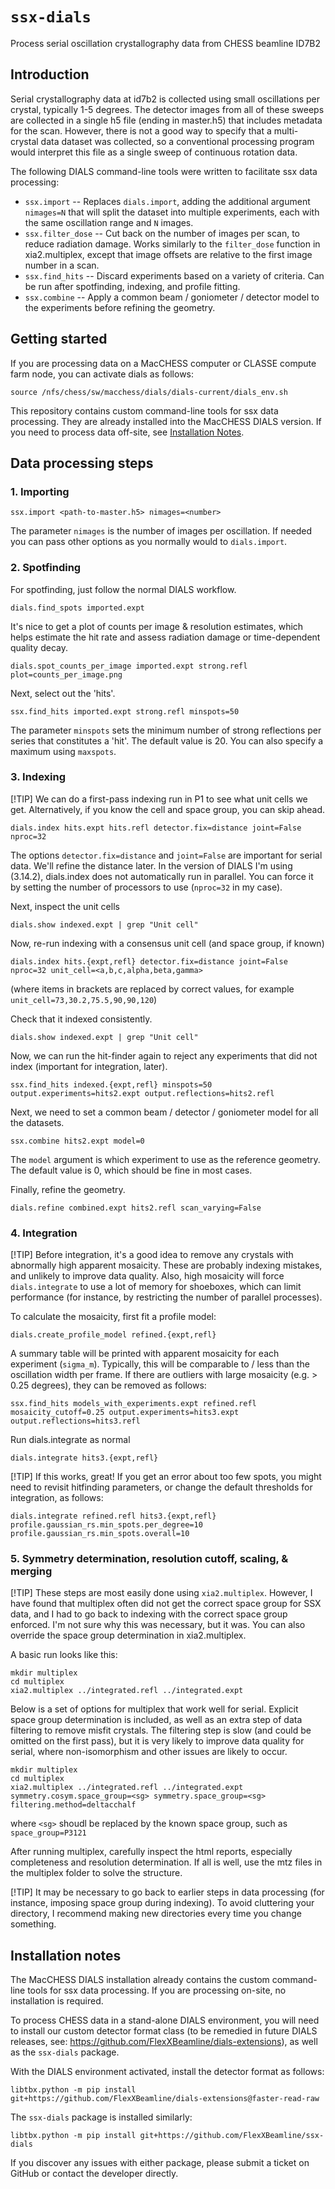 # `ssx-dials`
Process serial oscillation crystallography data from CHESS beamline ID7B2

## Introduction

Serial crystallography data at id7b2 is collected using small oscillations per crystal, typically 1-5 degrees. The detector images from all of these sweeps are collected in a single h5 file (ending in master.h5) that includes metadata for the scan. However, there is not a good way to specify that a multi-crystal data dataset was collected, so a conventional processing program would interpret this file as a single sweep of continuous rotation data. 

The following DIALS command-line tools were written to facilitate ssx data processing:

- `ssx.import` -- Replaces `dials.import`, adding the additional argument `nimages=N` that will split the dataset into multiple experiments, each with the same oscillation range and `N` images.
- `ssx.filter_dose` -- Cut back on the number of images per scan, to reduce radiation damage. Works similarly to the `filter_dose` function in xia2.multiplex, except that image offsets are relative to the first image number in a scan.
- `ssx.find_hits` -- Discard experiments based on a variety of criteria. Can be run after spotfinding, indexing, and profile fitting.
- `ssx.combine` -- Apply a common beam / goniometer / detector model to the experiments before refining the geometry.

## Getting started

If you are processing data on a MacCHESS computer or CLASSE compute farm node, you can activate dials as follows:
```
source /nfs/chess/sw/macchess/dials/dials-current/dials_env.sh 
```

This repository contains custom command-line tools for ssx data processing. They are already installed into the MacCHESS DIALS version. If you need to process data off-site, see [Installation Notes](#installation-notes).

## Data processing steps

### 1. Importing

```
ssx.import <path-to-master.h5> nimages=<number>
```

The parameter `nimages` is the number of images per oscillation. If needed you can pass other options as you normally would to `dials.import`.

### 2. Spotfinding

For spotfinding, just follow the normal DIALS workflow.

```
dials.find_spots imported.expt
```

It's nice to get a plot of counts per image & resolution estimates, which helps estimate the hit rate and assess radiation damage or time-dependent quality decay.

```
dials.spot_counts_per_image imported.expt strong.refl plot=counts_per_image.png
```

Next, select out the 'hits'.
```
ssx.find_hits imported.expt strong.refl minspots=50
```

The parameter `minspots` sets the minimum number of strong reflections per series that constitutes a 'hit'. The default value is 20. You can also specify a maximum using `maxspots`. 

### 3. Indexing

[!TIP]
We can do a first-pass indexing run in P1 to see what unit cells we get. Alternatively, if you know the cell and space group, you can skip ahead. 

```
dials.index hits.expt hits.refl detector.fix=distance joint=False nproc=32
```
The options `detector.fix=distance` and `joint=False` are important for serial data. We'll refine the distance later.  In the version of DIALS I'm using (3.14.2), dials.index does not automatically run in parallel. You can force it by setting the number of processors to use (`nproc=32` in my case).

Next, inspect the unit cells
```
dials.show indexed.expt | grep "Unit cell"
```

Now, re-run indexing with a consensus unit cell (and space group, if known)
```
dials.index hits.{expt,refl} detector.fix=distance joint=False nproc=32 unit_cell=<a,b,c,alpha,beta,gamma>
```
(where items in brackets are replaced by correct values, for example `unit_cell=73,30.2,75.5,90,90,120`)

Check that it indexed consistently.
```
dials.show indexed.expt | grep "Unit cell"
```

Now, we can run the hit-finder again to reject any experiments that did not index (important for integration, later).
```
ssx.find_hits indexed.{expt,refl} minspots=50 output.experiments=hits2.expt output.reflections=hits2.refl
```

Next, we need to set a common beam / detector / goniometer model for all the datasets.
```
ssx.combine hits2.expt model=0
```
The `model` argument is which experiment to use as the reference geometry. The default value is 0, which should be fine in most cases.

Finally, refine the geometry.
```
dials.refine combined.expt hits2.refl scan_varying=False
```

### 4. Integration

[!TIP]
Before integration, it's a good idea to remove any crystals with abnormally high apparent mosaicity. These are probably indexing mistakes, and unlikely to improve data quality. Also, high mosaicity will force `dials.integrate` to use a lot of memory for shoeboxes, which can limit performance (for instance, by restricting the number of parallel processes).

To calculate the mosaicity, first fit a profile model:
```
dials.create_profile_model refined.{expt,refl}
```
A summary table will be printed with apparent mosaicity for each experiment (`sigma_m`). Typically, this will be comparable to / less than the oscillation width per frame. If there are outliers with large mosaicity (e.g. > 0.25 degrees), they can be removed as follows:

```
ssx.find_hits models_with_experiments.expt refined.refl mosaicity_cutoff=0.25 output.experiments=hits3.expt output.reflections=hits3.refl
```

Run dials.integrate as normal
```
dials.integrate hits3.{expt,refl}
```

[!TIP]
If this works, great! If you get an error about too few spots, you might need to revisit hitfinding parameters, or change the default thresholds for integration, as follows:
```
dials.integrate refined.refl hits3.{expt,refl} profile.gaussian_rs.min_spots.per_degree=10 profile.gaussian_rs.min_spots.overall=10
```

### 5. Symmetry determination, resolution cutoff, scaling, & merging

[!TIP]
These steps are most easily done using `xia2.multiplex`. However, I have found that multiplex often did not get the correct space group for SSX data, and I had to go back to indexing with the correct space group enforced. I'm not sure why this was necessary, but it was. You can also override the space group determination in xia2.multiplex.

A basic run looks like this:
```
mkdir multiplex
cd multiplex
xia2.multiplex ../integrated.refl ../integrated.expt 
```

Below is a set of options for multiplex that work well for serial. Explicit space group determination is included, as well as an extra step of data filtering to remove misfit crystals. The filtering step is slow (and could be omitted on the first pass), but it is very likely to improve data quality for serial, where non-isomorphism and other issues are likely to occur.

```
mkdir multiplex
cd multiplex
xia2.multiplex ../integrated.refl ../integrated.expt symmetry.cosym.space_group=<sg> symmetry.space_group=<sg> filtering.method=deltacchalf
```

where `<sg>` shoudl be replaced by the known space group, such as `space_group=P3121`

After running multiplex, carefully inspect the html reports, especially completeness and resolution determination. If all is well, use the mtz files in the multiplex folder to solve the structure.

[!TIP]
It may be necessary to go back to earlier steps in data processing (for instance, imposing space group during indexing). To avoid cluttering your directory, I recommend making new directories every time you change something. 

## Installation notes

The MacCHESS DIALS installation already contains the custom command-line tools for ssx data processing. If you are processing on-site, no installation is required.

To process CHESS data in a stand-alone DIALS environment, you will need to install our custom detector format class (to be remedied in future DIALS releases, see: https://github.com/FlexXBeamline/dials-extensions), as well as the `ssx-dials` package. 

With the DIALS environment activated, install the detector format as follows:

```
libtbx.python -m pip install git+https://github.com/FlexXBeamline/dials-extensions@faster-read-raw
```

The `ssx-dials` package is installed similarly:

```
libtbx.python -m pip install git+https://github.com/FlexXBeamline/ssx-dials
```

If you discover any issues with either package, please submit a ticket on GitHub or contact the developer directly.